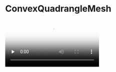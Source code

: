 # ConvexQuadrangleMesh
<video id="Mesh" controls="" preload="none" poster="封面">
      <source id="mp4" src="https://github.com/JLZhu2020/ConvexQuadrangleMesh/blob/main/Mesh.mp4" type="video/mp4">
</videos>
